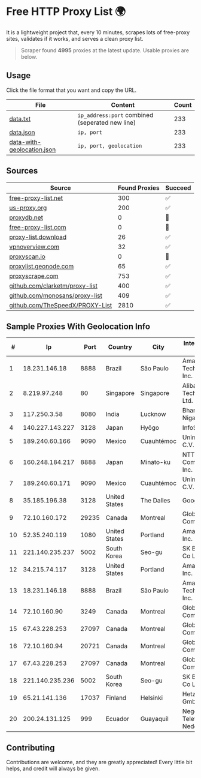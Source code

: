 
# Free HTTP Proxy List 🌍

It is a lightweight project that, every 10 minutes, scrapes lots of free-proxy sites, validates if it works, and serves a clean proxy list.


> Scraper found **4995** proxies at the latest update. Usable proxies are below.

## Usage

Click the file format that you want and copy the URL.


|File|Content|Count|
|----|-------|-----|
|[data.txt](https://raw.githubusercontent.com/themiralay/Proxy-List-World/master/data.txt)|`ip_address:port` combined (seperated new line)|233|
|[data.json](https://raw.githubusercontent.com/themiralay/Proxy-List-World/master/data.json)|`ip, port`|233|
|[data-with-geolocation.json](https://raw.githubusercontent.com/themiralay/Proxy-List-World/master/data-with-geolocation.json)|`ip, port, geolocation`|233|

## Sources

|Source|Found Proxies|Succeed|
|------|-------------|-------|
|[free-proxy-list.net](https://free-proxy-list.net)|300|✅|
|[us-proxy.org](https://www.us-proxy.org)|200|✅|
|[proxydb.net](http://proxydb.net)|0|🚫|
|[free-proxy-list.com](https://free-proxy-list.com/?page=&port=&type%5B%5D=http&type%5B%5D=https&up_time=0&search=Search)|0|🚫|
|[proxy-list.download](https://www.proxy-list.download/HTTP)|26|✅|
|[vpnoverview.com](https://vpnoverview.com/privacy/anonymous-browsing/free-proxy-servers)|32|✅|
|[proxyscan.io](https://www.proxyscan.io)|0|🚫|
|[proxylist.geonode.com](https://proxylist.geonode.com/api/proxy-list?limit=300&page=1&sort_by=lastChecked&sort_type=desc&protocols=http,https)|65|✅|
|[proxyscrape.com](https://api.proxyscrape.com/v2/?request=displayproxies&protocol=http&timeout=10000&country=all&ssl=all&anonymity=all)|753|✅|
|[github.com/clarketm/proxy-list](https://raw.githubusercontent.com/clarketm/proxy-list/master/proxy-list-raw.txt)|400|✅|
|[github.com/monosans/proxy-list](https://raw.githubusercontent.com/monosans/proxy-list/main/proxies/http.txt)|409|✅|
|[github.com/TheSpeedX/PROXY-List](https://raw.githubusercontent.com/TheSpeedX/PROXY-List/master/http.txt)|2810|✅|


## Sample Proxies With Geolocation Info

|#|Ip|Port|Country|City|Internet Service Provider|
|-|--|----|-------|----|-------------------------|
|1|18.231.146.18|8888|Brazil|São Paulo|Amazon Technologies Inc.|
|2|8.219.97.248|80|Singapore|Singapore|Alibaba (US) Technology Co., Ltd.|
|3|117.250.3.58|8080|India|Lucknow|Bharat Sanchar Nigam Ltd|
|4|140.227.143.227|3128|Japan|Hyōgo|InfoSphere|
|5|189.240.60.166|9090|Mexico|Cuauhtémoc|Uninet S.A. de C.V.|
|6|160.248.184.217|8888|Japan|Minato-ku|NTT PC Communications, Inc.|
|7|189.240.60.171|9090|Mexico|Cuauhtémoc|Uninet S.A. de C.V.|
|8|35.185.196.38|3128|United States|The Dalles|Google LLC|
|9|72.10.160.172|29235|Canada|Montreal|GloboTech Communications|
|10|52.35.240.119|1080|United States|Portland|Amazon.com, Inc.|
|11|221.140.235.237|5002|South Korea|Seo-gu|SK Broadband Co Ltd|
|12|34.215.74.117|3128|United States|Portland|Amazon.com, Inc.|
|13|18.231.146.18|8888|Brazil|São Paulo|Amazon Technologies Inc.|
|14|72.10.160.90|3249|Canada|Montreal|GloboTech Communications|
|15|67.43.228.253|27097|Canada|Montreal|GloboTech Communications|
|16|72.10.160.94|20721|Canada|Montreal|GloboTech Communications|
|17|67.43.228.253|27097|Canada|Montreal|GloboTech Communications|
|18|221.140.235.236|5002|South Korea|Seo-gu|SK Broadband Co Ltd|
|19|65.21.141.136|17037|Finland|Helsinki|Hetzner Online GmbH|
|20|200.24.131.125|999|Ecuador|Guayaquil|Negocios Y Telefonia Nedetel S.A|



## Contributing

Contributions are welcome, and they are greatly appreciated! Every
little bit helps, and credit will always be given.

